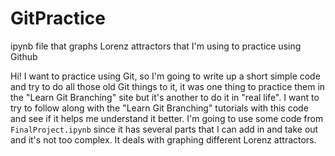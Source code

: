 # GitPractice
ipynb file that graphs Lorenz attractors that I'm using to practice using Github

Hi! I want to practice using Git, so I'm going to write up a short simple code and try to do all those old Git things to it, it was one thing to practice them in the "Learn Git Branching" site but it's another to do it in "real life". I want to try to follow along with the "Learn Git Branching" tutorials with this code and see if it helps me understand it better. I'm going to use some code from ``FinalProject.ipynb`` since it has several parts that I can add in and take out and it's not too complex. It deals with graphing different Lorenz attractors.
